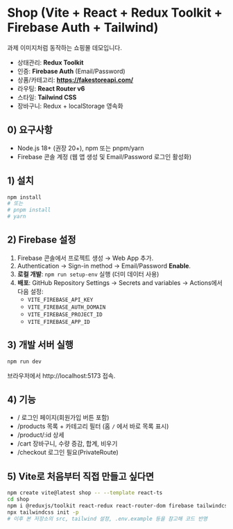 # Shop (Vite + React + Redux Toolkit + Firebase Auth + Tailwind)

과제 이미지처럼 동작하는 쇼핑몰 데모입니다.

- 상태관리: **Redux Toolkit**
- 인증: **Firebase Auth** (Email/Password)
- 상품/카테고리: **https://fakestoreapi.com/**
- 라우팅: **React Router v6**
- 스타일: **Tailwind CSS**
- 장바구니: Redux + localStorage 영속화

## 0) 요구사항
- Node.js 18+ (권장 20+), npm 또는 pnpm/yarn
- Firebase 콘솔 계정 (웹 앱 생성 및 Email/Password 로그인 활성화)

## 1) 설치
```bash
npm install
# 또는
# pnpm install
# yarn
```

## 2) Firebase 설정
1. Firebase 콘솔에서 프로젝트 생성 → Web App 추가.
2. Authentication → Sign-in method → Email/Password **Enable**.
3. **로컬 개발**: `npm run setup-env` 실행 (더미 데이터 사용)
4. **배포**: GitHub Repository Settings → Secrets and variables → Actions에서 다음 설정:
   - `VITE_FIREBASE_API_KEY`
   - `VITE_FIREBASE_AUTH_DOMAIN` 
   - `VITE_FIREBASE_PROJECT_ID`
   - `VITE_FIREBASE_APP_ID`

## 3) 개발 서버 실행
```bash
npm run dev
```
브라우저에서 http://localhost:5173 접속.

## 4) 기능
- / 로그인 페이지(회원가입 버튼 포함)
- /products 목록 + 카테고리 필터 (홈 `/` 에서 바로 목록 표시)
- /product/:id 상세
- /cart 장바구니, 수량 증감, 합계, 비우기
- /checkout 로그인 필요(PrivateRoute)

## 5) Vite로 처음부터 직접 만들고 싶다면
```bash
npm create vite@latest shop -- --template react-ts
cd shop
npm i @reduxjs/toolkit react-redux react-router-dom firebase tailwindcss postcss autoprefixer
npx tailwindcss init -p
# 이후 본 저장소의 src, tailwind 설정, .env.example 등을 참고해 코드 반영
```
